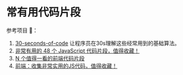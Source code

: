 # 常有用代码片段

参考项目 🔗：

1. [30-seconds-of-code](https://github.com/Chalarangelo/30-seconds-of-code) 让程序员在30s理解这些经常用到的基础算法。
2. [非常有用的 48 个 JavaScript 代码片段，值得收藏！](https://mp.weixin.qq.com/s/lcR0aOGpQZ-6kilDaIqqbw)
3. [N 个值得一看的前端代码片段](https://mp.weixin.qq.com/s/778hr32KnLFEw7oBNt38sg)
4. [前端：收集非常实用的JS代码，值得收藏！](https://mp.weixin.qq.com/s/YCNbcUfgT-BSXROCVGb4uw)
